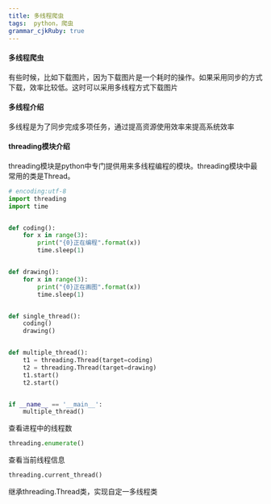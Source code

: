 ```yaml
---
title: 多线程爬虫
tags:  python，爬虫
grammar_cjkRuby: true
---
```



#### 多线程爬虫
有些时候，比如下载图片，因为下载图片是一个耗时的操作。如果采用同步的方式下载，效率比较低。这时可以采用多线程方式下载图片

#### 多线程介绍
多线程是为了同步完成多项任务，通过提高资源使用效率来提高系统效率

#### threading模块介绍
threading模块是python中专门提供用来多线程编程的模块。threading模块中最常用的类是Thread。
```python
# encoding:utf-8
import threading
import time


def coding():
    for x in range(3):
        print("{0}正在编程".format(x))
        time.sleep(1)


def drawing():
    for x in range(3):
        print("{0}正在画图".format(x))
        time.sleep(1)


def single_thread():
    coding()
    drawing()


def multiple_thread():
    t1 = threading.Thread(target=coding)
    t2 = threading.Thread(target=drawing)
    t1.start()
    t2.start()


if __name__ == '__main__':
    multiple_thread()

```
查看进程中的线程数
```python
threading.enumerate()
```
查看当前线程信息
```python
threading.current_thread()
```
继承threading.Thread类，实现自定一多线程类

